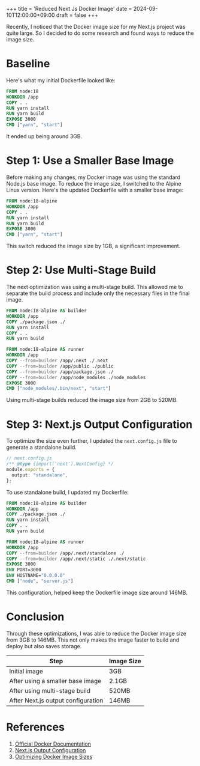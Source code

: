 +++
title = 'Reduced Next Js Docker Image'
date = 2024-09-10T12:00:00+09:00
draft = false
+++

Recently, I noticed that the Docker image size for my Next.js project was quite large. So I decided to do some research and found ways to reduce the image size.

# Baseline

Here's what my initial Dockerfile looked like:

```Dockerfile
FROM node:18
WORKDIR /app
COPY . .
RUN yarn install
RUN yarn build
EXPOSE 3000
CMD ["yarn", "start"]
```

It ended up being around 3GB.

# Step 1: Use a Smaller Base Image

Before making any changes, my Docker image was using the standard Node.js base image. To reduce the image size, I switched to the Alpine Linux version. Here's the updated Dockerfile with a smaller base image:

```Dockerfile
FROM node:18-alpine
WORKDIR /app
COPY . .
RUN yarn install
RUN yarn build
EXPOSE 3000
CMD ["yarn", "start"]
```

This switch reduced the image size by 1GB, a significant improvement.

# Step 2: Use Multi-Stage Build

The next optimization was using a multi-stage build. This allowed me to separate the build process and include only the necessary files in the final image.

```Dockerfile
FROM node:18-alpine AS builder
WORKDIR /app
COPY ./package.json ./
RUN yarn install
COPY . .
RUN yarn build

FROM node:18-alpine AS runner
WORKDIR /app
COPY --from=builder /app/.next ./.next
COPY --from=builder /app/public ./public
COPY --from=builder /app/package.json ./
COPY --from=builder /app/node_modules ./node_modules
EXPOSE 3000
CMD ["node_modules/.bin/next", "start"]
```

Using multi-stage builds reduced the image size from 2GB to 520MB.

# Step 3: Next.js Output Configuration

To optimize the size even further, I updated the `next.config.js` file to generate a standalone build.

```ts
// next.config.js
/** @type {import('next').NextConfig} */
module.exports = {
  output: "standalone",
};
```

To use standalone build, I updated my Dockerfile:

```Dockerfile
FROM node:18-alpine AS builder
WORKDIR /app
COPY ./package.json ./
RUN yarn install
COPY . .
RUN yarn build

FROM node:18-alpine AS runner
WORKDIR /app
COPY --from=builder /app/.next/standalone ./
COPY --from=builder /app/.next/static ./.next/static
EXPOSE 3000
ENV PORT=3000
ENV HOSTNAME="0.0.0.0"
CMD ["node", "server.js"]
```

This configuration, helped keep the Dockerfile image size around 146MB.

# Conclusion

Through these optimizations, I was able to reduce the Docker image size from 3GB to 146MB. This not only makes the image faster to build and deploy but also saves storage.

| **Step**                           | **Image Size** |
| ---------------------------------- | -------------- |
| Initial image                      | 3GB            |
| After using a smaller base image   | 2.1GB          |
| After using multi-stage build      | 520MB          |
| After Next.js output configuration | 146MB          |

# References

1. [Official Docker Documentation](https://docs.docker.com/develop/develop-images/multistage-build/)
2. [Next.js Output Configuration](https://nextjs.org/docs/advanced-features/output-file-tracing)
3. [Optimizing Docker Image Sizes](https://www.docker.com/blog/intro-guide-to-dockerfile-best-practices/)
